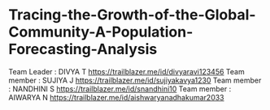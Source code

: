 # Tracing-the-Growth-of-the-Global-Community-A-Population-Forecasting-Analysis
Team Leader : DIVYA T https://trailblazer.me/id/divyaravi123456
Team member : SUJIYA J https://trailblazer.me/id/sujiyakavya1230
Team member : NANDHINI S https://trailblazer.me/id/snandhini10
Team member : AIWARYA N https://trailblazer.me/id/aishwaryanadhakumar2033
